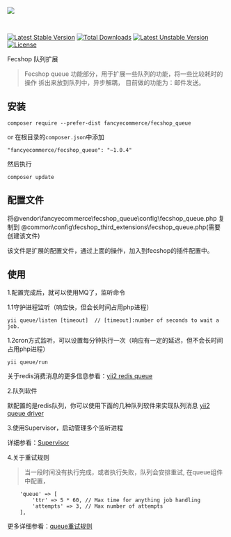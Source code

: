 <p>
  <a href="http://fecshop.appfront.fancyecommerce.com/">
    <img src="http://img.appfront.fancyecommerce.com/custom/logo.png">
  </a>
</p>
<br/>

[![Latest Stable Version](https://poser.pugx.org/fancyecommerce/fecshop_queue/v/stable)](https://packagist.org/packages/fancyecommerce/fecshop_queue)
[![Total Downloads](https://poser.pugx.org/fancyecommerce/fecshop_queue/downloads)](https://packagist.org/packages/fancyecommerce/fecshop_queue)
[![Latest Unstable Version](https://poser.pugx.org/fancyecommerce/fecshop_queue/v/unstable)](https://packagist.org/packages/fancyecommerce/fecshop_queue)
[![License](https://poser.pugx.org/fancyecommerce/fecshop_redis_cart/license)](https://packagist.org/packages/fancyecommerce/fecshop_redis_cart)


Fecshop 队列扩展


> Fecshop queue 功能部分，用于扩展一些队列的功能，将一些比较耗时的操作
> 拆出来放到队列中，异步解耦，
> 目前做的功能为：邮件发送。

安装
--------

```
composer require --prefer-dist fancyecommerce/fecshop_queue 
```

or 在根目录的`composer.json`中添加

```
"fancyecommerce/fecshop_queue": "~1.0.4"

```

然后执行

```
composer update
```


配置文件
-------

将@vendor\fancyecommerce\fecshop_queue\config\fecshop_queue.php 复制到
@common\config\fecshop_third_extensions\fecshop_queue.php(需要创建该文件)

该文件是扩展的配置文件，通过上面的操作，加入到fecshop的插件配置中。

使用
------

1.配置完成后，就可以使用MQ了，监听命令

1.1守护进程监听（响应快，但会长时间占用php进程）
```
yii queue/listen [timeout]  // [timeout]:number of seconds to wait a job. 
```

1.2cron方式监听，可以设置每分钟执行一次（响应有一定的延迟，但不会长时间占用php进程）

```
yii queue/run
```

关于redis消费消息的更多信息参看：[yii2 redis queue](https://github.com/yiisoft/yii2-queue/blob/master/docs/guide-zh-CN/driver-redis.md)

2.队列软件

默配置的是redis队列，你可以使用下面的几种队列软件来实现队列消息
[yii2 queue driver](https://github.com/yiisoft/yii2-queue/tree/master/docs/guide-zh-CN)


3.使用Supervisor，启动管理多个监听进程

详细参看：[Supervisor](https://github.com/yiisoft/yii2-queue/blob/master/docs/guide-zh-CN/worker.md#supervisor)

4.关于重试规则

> 当一段时间没有执行完成，或者执行失败，队列会安排重试,
> 在queue组件中配置，


```
    'queue' => [
        'ttr' => 5 * 60, // Max time for anything job handling 
        'attempts' => 3, // Max number of attempts
    ],
```

更多详细参看：[queue重试规则](https://github.com/yiisoft/yii2-queue/blob/master/docs/guide-zh-CN/retryable.md)






